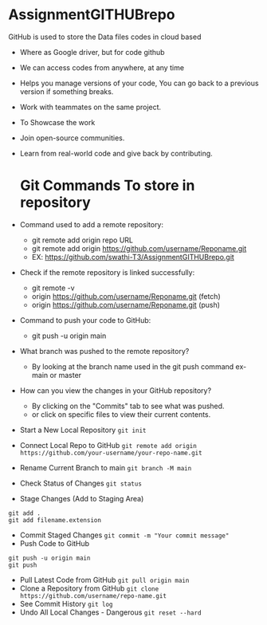 # AssignmentGITHUBrepo
GitHub is used to store the Data files codes in cloud based
- Where as Google driver, but for code github
- We can access codes from anywhere, at any time
- Helps you manage versions of your code, You can go back to a previous version if something breaks.
- Work with teammates on the same project.
- To Showcase the work
- Join open-source communities.
- Learn from real-world code and give back by contributing.
  # Git Commands To store in repository
- Command used to add a remote repository:
    - git remote add origin repo URL
    - git remote add origin https://github.com/username/Reponame.git
    - EX: https://github.com/swathi-T3/AssignmentGITHUBrepo.git

- Check if the remote repository is linked successfully:
    - git remote -v
    - origin  https://github.com/username/Reponame.git (fetch)
    - origin  https://github.com/username/Reponame.git (push)

- Command to push your code to GitHub:
    - git push -u origin main

- What branch was pushed to the remote repository?
    - By looking at the branch name used in the git push command ex- main or master

- How can you view the changes in your GitHub repository?
    - By clicking on the "Commits" tab to see what was pushed.
    - or click on specific files to view their current contents.
 
- Start a New Local Repository
```git init```
- Connect Local Repo to GitHub
```git remote add origin https://github.com/your-username/your-repo-name.git```
- Rename Current Branch to main
```git branch -M main```
- Check Status of Changes
```git status```
-  Stage Changes (Add to Staging Area)
```
git add .
git add filename.extension
```
- Commit Staged Changes
```git commit -m "Your commit message"```
- Push Code to GitHub
```
git push -u origin main
git push
```
- Pull Latest Code from GitHub
```git pull origin main```
- Clone a Repository from GitHub
```git clone https://github.com/username/repo-name.git```
- See Commit History
```git log```
- Undo All Local Changes - Dangerous
```git reset --hard```


